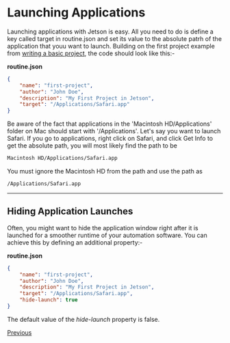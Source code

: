 # Launching Applications

Launching applications with Jetson is easy. All you need to do is define a key called target in routine.json and set its value to the absolute patrh of the application that youu want to launch. Building on the first project example from [writing a basic project](start-project.md), the code should look like this:-

**routine.json**
```json
{
    "name": "first-project",
    "author": "John Doe",
    "description": "My First Project in Jetson",
    "target": "/Applications/Safari.app"
}
```

Be aware of the fact that applications in the 'Macintosh HD/Applications' folder on Mac should start with '/Applications'. Let's say you want to launch Safari. If you go to applications, right click on Safari, and click Get Info to get the absolute path, you will most likely find the path to be
```bash
Macintosh HD/Applications/Safari.app
```

You must ignore the Macintosh HD from the path and use the path as
```bash
/Applications/Safari.app
```

****

## Hiding Application Launches

Often, you might want to hide the application window right after it is launched for a smoother runtime of your automation software. You can achieve this by defining an additional property:-

**routine.json**
```json
{
    "name": "first-project",
    "author": "John Doe",
    "description": "My First Project in Jetson",
    "target": "/Applications/Safari.app",
    "hide-launch": true
}
```

The default value of the *hide-launch* property is false.

[Previous](start-project.md)